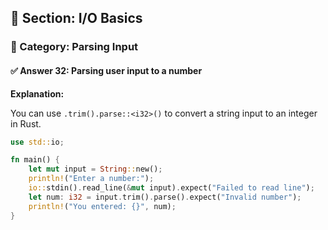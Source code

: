 ## 📘 Section: I/O Basics  
### 🔹 Category: Parsing Input  
#### ✅ Answer 32: Parsing user input to a number

**Explanation:**

You can use `.trim().parse::<i32>()` to convert a string input to an integer in Rust.

```rust
use std::io;

fn main() {
    let mut input = String::new();
    println!("Enter a number:");
    io::stdin().read_line(&mut input).expect("Failed to read line");
    let num: i32 = input.trim().parse().expect("Invalid number");
    println!("You entered: {}", num);
}
```
